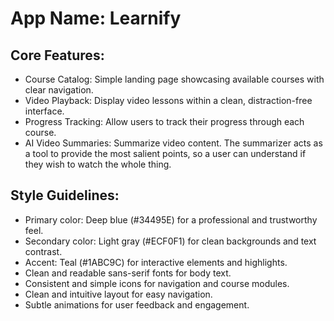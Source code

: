 # **App Name**: Learnify

## Core Features:

- Course Catalog: Simple landing page showcasing available courses with clear navigation.
- Video Playback: Display video lessons within a clean, distraction-free interface.
- Progress Tracking: Allow users to track their progress through each course.
- AI Video Summaries: Summarize video content. The summarizer acts as a tool to provide the most salient points, so a user can understand if they wish to watch the whole thing.

## Style Guidelines:

- Primary color: Deep blue (#34495E) for a professional and trustworthy feel.
- Secondary color: Light gray (#ECF0F1) for clean backgrounds and text contrast.
- Accent: Teal (#1ABC9C) for interactive elements and highlights.
- Clean and readable sans-serif fonts for body text.
- Consistent and simple icons for navigation and course modules.
- Clean and intuitive layout for easy navigation.
- Subtle animations for user feedback and engagement.